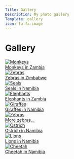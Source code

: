 ```yaml
---
Title: Gallery
Description: My photo gallery
Template: gallery
icon: fa fa-image
---
```


Gallery
==========================


<div class="polar photo1">
    <a href="%base_url%/image/PB100033.JPG" target="_blank">
        <picture>
            <source media="(min-width: 800px)" srcset="%base_url%/image/PB100033.JPG?w=300&h=300&crop-to-fit">
            <img src="%base_url%/image/PB100033.JPG?w=270&h=270&crop-to-fit" alt="Monkeys">
        </picture>
        <div class="polar-text">Monkeys in Zambia</div>
    </a>
</div>
<div class="polar photo2">
    <a href="%base_url%/image/PB150294bb.jpg" target="_blank">
        <picture>
            <source media="(min-width: 800px)" srcset="%base_url%/image/PB150294bb.jpg?w=300&h=300&crop-to-fit">
            <img src="%base_url%/image/PB150294bb.jpg?w=270&h=270&crop-to-fit" alt="Zebras">
        </picture>
        <div class="polar-text">Zebras in Zimbabwe</div>
    </a>
</div>
<div class="polar photo3">
    <a href="%base_url%/image/PB240834.JPG" target="_blank">
        <picture>
            <source media="(min-width: 800px)" srcset="%base_url%/image/PB240834.JPG?w=300&h=300&crop-to-fit">
        <img src="%base_url%/image/PB240834.JPG?w=270&h=270&crop-to-fit" alt="Seals">
        </picture>
        <div class="polar-text">Seals in Namibia</div>
    </a>
</div>
<div class="polar photo4">
    <a href="%base_url%/image/PB120211.JPG" target="_blank">
        <picture>
            <source media="(min-width: 800px)" srcset="%base_url%/image/PB120211.JPG?w=300&h=300&crop-to-fit">
            <img src="%base_url%/image/PB120211.JPG?w=270&h=270&crop-to-fit" alt="Elephants">
        </picture>
        <div class="polar-text">Elephants in Zambia</div>
    </a>
</div>
<div class="polar photo5">
    <a href="%base_url%/image/PB200465.JPG" target="_blank">
        <picture>
            <source media="(min-width: 800px)" srcset="%base_url%/image/PB200465.JPG?w=300&h=300&crop-to-fit">
            <img src="%base_url%/image/PB200465.JPG?w=270&h=270&crop-to-fit" alt="Giraffes">
        </picture>
        <div class="polar-text">Giraffes in Namibia</div>
    </a>
</div>
<div class="polar photo6">
    <a href="%base_url%/image/PB210701.JPG" target="_blank">
        <picture>
            <source media="(min-width: 800px)" srcset="%base_url%/image/PB210701.JPG?w=300&h=300&crop-to-fit">
            <img src="%base_url%/image/PB210701.JPG?w=270&h=270&crop-to-fit" alt="Zebras">
        </picture>
        <div class="polar-text">More zebras...</div>
    </a>
</div>
<div class="polar photo7">
    <a href="%base_url%/image/PB200578.JPG" target="_blank">
        <picture>
            <source media="(min-width: 800px)" srcset="%base_url%/image/PB200578.JPG?w=300&h=300&crop-to-fit">
            <img src="%base_url%/image/PB200578.JPG?w=270&h=270&crop-to-fit" alt="Ostrich">
        </picture>
        <div class="polar-text">Ostrich in Namibia</div>
    </a>
</div>
<div class="polar photo8">
    <a href="%base_url%/image/PB200603.JPG" target="_blank">
        <picture>
            <source media="(min-width: 800px)" srcset="%base_url%/image/PB200603.JPG?w=300&h=300&crop-to-fit">
            <img src="%base_url%/image/PB200603.JPG?w=270&h=270&crop-to-fit" alt="Lions">
        </picture>
        <div class="polar-text">Lions in Namibia</div>
    </a>
</div>
<div class="polar photo9">
    <a href="%base_url%/image/PB220804.JPG" target="_blank">
        <picture>
            <source media="(min-width: 800px)" srcset="%base_url%/image/PB220804.JPG?w=300&h=300&crop-to-fit">
            <img src="%base_url%/image/PB220804.JPG?w=270&h=270&crop-to-fit" alt="Cheetah">
        </picture>
        <div class="polar-text">Cheetah in Namibia</div>
    </a>
</div>
